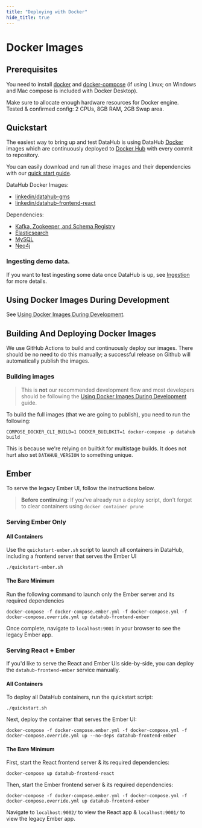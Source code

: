 ```yaml
---
title: "Deploying with Docker"
hide_title: true
---
```


# Docker Images

## Prerequisites
You need to install [docker](https://docs.docker.com/install/) and
[docker-compose](https://docs.docker.com/compose/install/) (if using Linux; on Windows and Mac compose is included with
Docker Desktop).

Make sure to allocate enough hardware resources for Docker engine. Tested & confirmed config: 2 CPUs, 8GB RAM, 2GB Swap
area.

## Quickstart

The easiest way to bring up and test DataHub is using DataHub [Docker](https://www.docker.com) images 
which are continuously deployed to [Docker Hub](https://hub.docker.com/u/linkedin) with every commit to repository.

You can easily download and run all these images and their dependencies with our
[quick start guide](../docs/quickstart.md).

DataHub Docker Images:

* [linkedin/datahub-gms](https://cloud.docker.com/repository/docker/linkedin/datahub-gms/)
* [linkedin/datahub-frontend-react](https://cloud.docker.com/repository/docker/linkedin/datahub-frontend-react/)

Dependencies:
* [Kafka, Zookeeper, and Schema Registry](kafka-setup)
* [Elasticsearch](elasticsearch-setup)
* [MySQL](mysql)
* [Neo4j](neo4j)

### Ingesting demo data.

If you want to test ingesting some data once DataHub is up, see [Ingestion](ingestion/README.md) for more details.

## Using Docker Images During Development

See [Using Docker Images During Development](../docs/docker/development.md).

## Building And Deploying Docker Images

We use GitHub Actions to build and continuously deploy our images. There should be no need to do this manually; a
successful release on Github will automatically publish the images.

### Building images

> This is **not** our recommended development flow and most developers should be following the
> [Using Docker Images During Development](../docs/docker/development.md) guide.

To build the full images (that we are going to publish), you need to run the following:

```
COMPOSE_DOCKER_CLI_BUILD=1 DOCKER_BUILDKIT=1 docker-compose -p datahub build
```

This is because we're relying on builtkit for multistage builds. It does not hurt also set `DATAHUB_VERSION` to
something unique.

## Ember
To serve the legacy Ember UI, follow the instructions below.

> **Before continuing**: If you've already run a deploy script, don't forget to clear containers using `docker container prune`

### Serving Ember Only

#### All Containers 

Use the `quickstart-ember.sh` script to launch all containers in DataHub, including a frontend server that serves the Ember UI
```
./quickstart-ember.sh
```

#### The Bare Minimum
Run the following command to launch only the Ember server and its required dependencies

```
docker-compose -f docker-compose.ember.yml -f docker-compose.yml -f docker-compose.override.yml up datahub-frontend-ember
```

Once complete, navigate to `localhost:9001` in your browser to see the legacy Ember app.

### Serving React + Ember
If you'd like to serve the React and Ember UIs side-by-side, you can deploy the `datahub-frontend-ember` service manually.

#### All Containers

To deploy all DataHub containers, run the quickstart script:
```
./quickstart.sh
```

Next, deploy the container that serves the Ember UI:

```
docker-compose -f docker-compose.ember.yml -f docker-compose.yml -f docker-compose.override.yml up --no-deps datahub-frontend-ember
```

#### The Bare Minimum
First, start the React frontend server & its required dependencies:

```
docker-compose up datahub-frontend-react
```

Then, start the Ember frontend server & its required dependencies: 
```
docker-compose -f docker-compose.ember.yml -f docker-compose.yml -f docker-compose.override.yml up datahub-frontend-ember
```

Navigate to `localhost:9002/` to view the React app & `localhost:9001/` to view the legacy Ember app. 
